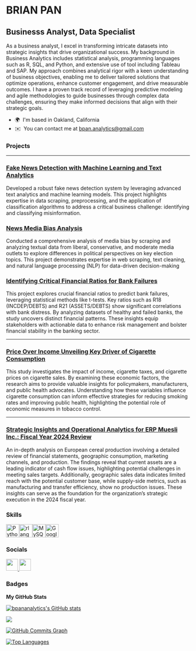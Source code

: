 BRIAN PAN
==========================

Businesss Analyst, Data Specialist
----------------------------------

As a business analyst, I excel in transforming intricate datasets into strategic insights that drive organizational success. My background in Business Analytics includes statistical analysis, programming languages such as R, SQL, and Python, and extensive use of tool including Tableau and SAP. My approach combines analytical rigor with a keen understanding of business objectives, enabling me to deliver tailored solutions that optimize operations, enhance customer engagement, and drive measurable outcomes. I have a proven track record of leveraging predictive modeling and agile methodologies to guide businesses through complex data challenges, ensuring they make informed decisions that align with their strategic goals.

* 🌍  I'm based in Oakland, California
* ✉️  You can contact me at [bpan.analytics@gmail.com](mailto:bpan.analytics@gmail.com)

### Projects

---
### [Fake News Detection with Machine Learning and Text Analytics](https://github.com/bpananalytics/bpananalytics/blob/main/Fake%20News%20Analysis/Presentation)
Developed a robust fake news detection system by leveraging advanced text analytics and machine learning models. This project highlights expertise in data scraping, preprocessing, and the application of classification algorithms to address a critical business challenge: identifying and classifying misinformation.



### [News Media Bias Analysis](https://github.com/bpananalytics/bpananalytics/blob/main/News%20Bias%20Analysis/Presentation)
Conducted a comprehensive analysis of media bias by scraping and analyzing textual data from liberal, conservative, and moderate media outlets to explore differences in political perspectives on key election topics. This project demonstrates expertise in web scraping, text cleaning, and natural language processing (NLP) for data-driven decision-making



### [Identifying Critical Financial Ratios for Bank Failures](https://github.com/bpananalytics/bpananalytics/blob/main/Critical_Insights_Identifying_Crucial_Financial_Ratios_for_Predicting_Bank_Failures.ipynb)

This project explores crucial financial ratios to predict bank failures, leveraging statistical methods like t-tests. Key ratios such as R18 (INCDEP/DEBTS) and R21 (ASSETS/DEBTS) show significant correlations with bank distress. By analyzing datasets of healthy and failed banks, the study uncovers distinct financial patterns. These insights equip stakeholders with actionable data to enhance risk management and bolster financial stability in the banking sector.

---
### [Price Over Income Unveiling Key Driver of Cigarette Consumption](https://github.com/bpananalytics/bpananalytics/blob/main/Price_Over_Income_Unveiling_the_Key_Driver_of_Cigarette_Consumption.ipynb)

This study investigates the impact of income, cigarette taxes, and cigarette prices on cigarette sales. By examining these economic factors, the research aims to provide valuable insights for policymakers, manufacturers, and public health advocates. Understanding how these variables influence cigarette consumption can inform effective strategies for reducing smoking rates and improving public health, highlighting the potential role of economic measures in tobacco control.

---
### [Strategic Insights and Operational Analytics for ERP Muesli Inc.: Fiscal Year 2024 Review](https://github.com/bpananalytics/bpananalytics/blob/main/Muesli%20Analysis.docx)

An in-depth analysis on European cereal production involving a detailed review of financial statements, geographic consumption, marketing channels, and production. The findings reveal that current assets are a leading indicator of cash flow issues, highlighting potential challenges in meeting sales targets. Additionally, geographic sales data indicates limited reach with the potential customer base, while supply-side metrics, such as manufacturing and transfer efficiency, show no production issues. These insights can serve as the foundation for the organization’s strategic execution in the 2024 fiscal year.

### Skills


<p align="left">
<a href="https://www.python.org/" target="_blank" rel="noreferrer"><img src="https://raw.githubusercontent.com/danielcranney/readme-generator/main/public/icons/skills/python-colored.svg" width="36" height="36" alt="Python" /></a><a href="https://www.r-project.org/" target="_blank" rel="noreferrer"><img src="https://raw.githubusercontent.com/danielcranney/readme-generator/main/public/icons/skills/rlang-colored.svg" width="36" height="36" alt="rlang" /></a><a href="https://www.mysql.com/" target="_blank" rel="noreferrer"><img src="https://raw.githubusercontent.com/danielcranney/readme-generator/main/public/icons/skills/mysql-colored.svg" width="36" height="36" alt="MySQL" /></a><a href="https://cloud.google.com/" target="_blank" rel="noreferrer"><img src="https://raw.githubusercontent.com/danielcranney/readme-generator/main/public/icons/skills/googlecloud-colored.svg" width="36" height="36" alt="Google Cloud" /></a>
</p>


### Socials

<p align="left"> <a href="https://www.github.com/bpananalytics" target="_blank" rel="noreferrer"> <picture> <source media="(prefers-color-scheme: dark)" srcset="https://raw.githubusercontent.com/danielcranney/readme-generator/main/public/icons/socials/github-dark.svg" /> <source media="(prefers-color-scheme: light)" srcset="https://raw.githubusercontent.com/danielcranney/readme-generator/main/public/icons/socials/github.svg" /> <img src="https://raw.githubusercontent.com/danielcranney/readme-generator/main/public/icons/socials/github.svg" width="32" height="32" /> </picture> </a> <a href="https://www.linkedin.com/in/brian-pan" target="_blank" rel="noreferrer"> <picture> <source media="(prefers-color-scheme: dark)" srcset="https://raw.githubusercontent.com/danielcranney/readme-generator/main/public/icons/socials/linkedin-dark.svg" /> <source media="(prefers-color-scheme: light)" srcset="https://raw.githubusercontent.com/danielcranney/readme-generator/main/public/icons/socials/linkedin.svg" /> <img src="https://raw.githubusercontent.com/danielcranney/readme-generator/main/public/icons/socials/linkedin.svg" width="32" height="32" /> </picture> </a></p>

### Badges

<b>My GitHub Stats</b>

<a href="http://www.github.com/bpananalytics"><img src="https://github-readme-stats.vercel.app/api?username=bpananalytics&show_icons=true&hide=&count_private=true&title_color=0891b2&text_color=ffffff&icon_color=0891b2&bg_color=1c1917&hide_border=true&show_icons=true" alt="bpananalytics's GitHub stats" /></a>

<a href="http://www.github.com/bpananalytics"><img src="https://github-readme-streak-stats.herokuapp.com/?user=bpananalytics&stroke=ffffff&background=1c1917&ring=0891b2&fire=0891b2&currStreakNum=ffffff&currStreakLabel=0891b2&sideNums=ffffff&sideLabels=ffffff&dates=ffffff&hide_border=true" /></a>

<a href="http://www.github.com/bpananalytics"><img src="https://github-readme-activity-graph.cyclic.app/graph?username=bpananalytics&bg_color=1c1917&color=ffffff&line=0891b2&point=ffffff&area_color=1c1917&area=true&hide_border=true&custom_title=GitHub%20Commits%20Graph" alt="GitHub Commits Graph" /></a>

<a href="https://github.com/bpananalytics" align="left"><img src="https://github-readme-stats.vercel.app/api/top-langs/?username=bpananalytics&langs_count=10&title_color=0891b2&text_color=ffffff&icon_color=0891b2&bg_color=1c1917&hide_border=true&locale=en&custom_title=Top%20%Languages" alt="Top Languages" /></a>
